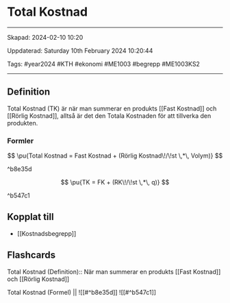# Total Kostnad

---

Skapad: 2024-02-10 10:20

Uppdaterad: Saturday 10th February 2024 10:20:44

Tags: #year2024 #KTH #ekonomi #ME1003 #begrepp #ME1003KS2

---

## Definition

Total Kostnad (TK) är när man summerar en produkts [[Fast Kostnad]] och [[Rörlig Kostnad]], alltså är det den Totala Kostnaden för att tillverka den produkten.

### Formler

$$
\pu{Total Kostnad = Fast Kostnad + (Rörlig Kostnad\!/\!st \,*\, Volym)}
$$

^b8e35d

$$
\pu{TK = FK + (RK\!/\!st \,*\, q)}
$$

^b547c1

## Kopplat till

- [[Kostnadsbegrepp]]

## Flashcards

Total Kostnad (Definition):: När man summerar en produkts [[Fast Kostnad]] och [[Rörlig Kostnad]]

Total Kostnad (Formel)
||
![[#^b8e35d]]
![[#^b547c1]]
